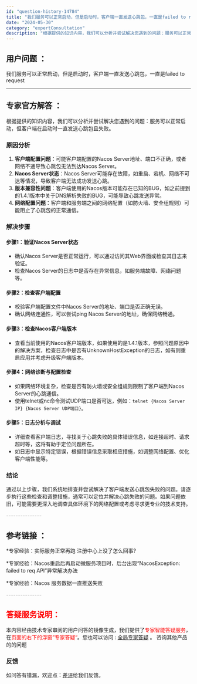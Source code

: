 ```yaml
---
id: "question-history-14784"
title: "我们服务可以正常启动，但是启动时，客户端一直发送心跳包，一直是failed to request"
date: "2024-05-30"
category: "expertConsultation"
description: "根据提供的知识内容，我们可以分析并尝试解决您遇到的问题：服务可以正常启动，但客户端在启动时一直发送心跳包且失败。### 原因分析1. **客户端配置问题**：可能客户端配置的Nacos Server地址、端口不正确，或者网络不通导致心跳包无法到达Nacos Server。2. **Nacos Ser"
---
```


## 用户问题 ： 
 我们服务可以正常启动，但是启动时，客户端一直发送心跳包，一直是failed to request  

---------------
## 专家官方解答 ：

根据提供的知识内容，我们可以分析并尝试解决您遇到的问题：服务可以正常启动，但客户端在启动时一直发送心跳包且失败。

### 原因分析
1. **客户端配置问题**：可能客户端配置的Nacos Server地址、端口不正确，或者网络不通导致心跳包无法到达Nacos Server。
2. **Nacos Server状态**：Nacos Server可能存在故障，如重启、宕机、网络不可达等情况，导致客户端无法成功发送心跳。
3. **版本兼容性问题**：客户端使用的Nacos版本可能存在已知的BUG，如之前提到的1.4.1版本中关于DNS解析失败的BUG，可能导致心跳发送异常。
4. **网络配置问题**：客户端和服务端之间的网络配置（如防火墙、安全组规则）可能阻止了心跳包的正常通信。

### 解决步骤
#### 步骤1：验证Nacos Server状态
- 确认Nacos Server是否正常运行，可以通过访问其Web界面或检查其日志来验证。
- 检查Nacos Server的日志中是否存在异常信息，如服务端故障、网络问题等。

#### 步骤2：检查客户端配置
- 校验客户端配置文件中Nacos Server的地址、端口是否正确无误。
- 确认网络连通性，可以尝试ping Nacos Server的地址，确保网络畅通。

#### 步骤3：检查Nacos客户端版本
- 查看当前使用的Nacos客户端版本，如果使用的是1.4.1版本，参照问题原因中的解决方案，检查日志中是否有UnknownHostException的日志，如有则重启应用并考虑升级客户端版本。

#### 步骤4：网络诊断与配置检查
- 如果网络环境复杂，检查是否有防火墙或安全组规则限制了客户端到Nacos Server的心跳通信。
- 使用telnet或nc命令测试UDP端口是否可达，例如：`telnet {Nacos Server IP} {Nacos Server UDP端口}`。

#### 步骤5：日志分析与调试
- 详细查看客户端日志，寻找关于心跳失败的具体错误信息，如连接超时、请求超时等，这将有助于定位问题所在。
- 如日志中显示特定错误，根据错误信息采取相应措施，如调整网络配置、优化客户端性能等。

### 结论
通过以上步骤，我们系统地排查并尝试解决了客户端发送心跳包失败的问题。请逐步执行这些检查和调整措施，通常可以定位并解决心跳失败的问题。如果问题依旧，可能需要更深入地调查具体环境下的网络配置或考虑寻求更专业的技术支持。


<font color="#949494">---------------</font> 


## 参考链接 ：

*专家经验：实际服务正常再跑 注册中心上没了怎么回事? 
 
 *专家经验：Nacos重启后再启动微服务项目时，后台出现“NacosException: failed to req API”异常解决办法 
 
 *专家经验：Nacos 服务数据一直推送失败 


 <font color="#949494">---------------</font> 
 


## <font color="#FF0000">答疑服务说明：</font> 

本内容经由技术专家审阅的用户问答的镜像生成，我们提供了<font color="#FF0000">专家智能答疑服务</font>，在<font color="#FF0000">页面的右下的浮窗”专家答疑“</font>。您也可以访问 : [全局专家答疑](https://answer.opensource.alibaba.com/docs/intro) 。 咨询其他产品的的问题

### 反馈
如问答有错漏，欢迎点：[差评](https://ai.nacos.io/user/feedbackByEnhancerGradePOJOID?enhancerGradePOJOId=14794)给我们反馈。
